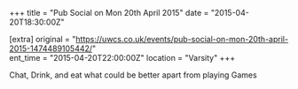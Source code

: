 +++
title = "Pub Social on Mon 20th April 2015"
date = "2015-04-20T18:30:00Z"

[extra]
original = "https://uwcs.co.uk/events/pub-social-on-mon-20th-april-2015-1474489105442/"    
ent_time = "2015-04-20T22:00:00Z"
location = "Varsity"
+++

Chat, Drink, and eat what could be better apart from playing Games

